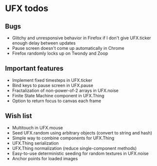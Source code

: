 # UFX todos #

## Bugs ##

  * Glitchy and unresponsive behavior in Firefox if I don't give UFX.ticker enough delay between updates
  * Pause screen doesn't come up automatically in Chrome
  * Firefox randomly locks up on Twondy and Zoop

## Important features ##

  * Implement fixed timesteps in UFX.ticker
  * Bind keys to pause screen in UFX.pause
  * Fractalization of non-power-of-2 arrays in UFX.noise
  * Finite State Machine component in UFX.Thing
  * Option to return focus to canvas each frame

## Wish list ##

  * Multitouch in UFX.mouse
  * Seed UFX.random using arbitrary objects (convert to string and hash)
  * Simple way to combine components for UFX.Thing
  * UFX.Thing serialization
  * UFX.Thing normalization (reduce single-component methods)
  * Easy-to-use deterministic seeding for random textures in UFX.noise
  * Anchor points for loaded images